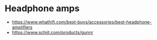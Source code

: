 # Headphone amps

- https://www.whathifi.com/best-buys/accessories/best-headphone-amplifiers
- https://www.schiit.com/products/gunnr

